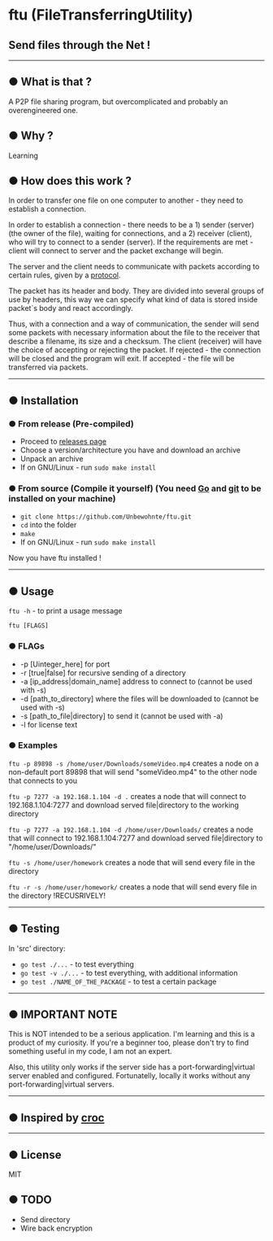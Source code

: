 # ftu (FileTransferringUtility)
## Send files through the Net ! 

---

## ● What is that ?
A P2P file sharing program, but overcomplicated and probably an overengineered one.


## ● Why ?
Learning


## ● How does this work ?
In order to transfer one file on one computer to another - they need to establish a connection. 

In order to establish a connection - there needs to be a 1) sender (server) (the owner of the file), waiting for connections, and a 2) receiver (client), who will try to connect to a sender (server). If the requirements are met - client will connect to server and the packet exchange will begin.
 
The server and the client needs to communicate with packets according to certain rules, given by a [protocol](https://github.com/Unbewohnte/ftu/tree/main/protocol).

The packet has its header and body. They are divided into several groups of use by headers, this way we can specify what kind of data is stored inside packet`s body and react accordingly.

Thus, with a connection and a way of communication, the sender will send some packets with necessary information about the file to the receiver that describe a filename, its size and a checksum. The client (receiver) will have the choice of accepting or rejecting the packet. If rejected - the connection will be closed and the program will exit. If accepted - the file will be transferred via packets. 

---


## ● Installation

### ● From release (Pre-compiled)
- Proceed to [releases page](https://github.com/Unbewohnte/ftu/releases)
- Choose a version/architecture you have and download an archive
- Unpack an archive
- If on GNU/Linux - run `sudo make install`

### ● From source (Compile it yourself) (You need [Go](https://golang.org/dl/) and [git](https://git-scm.com/) to be installed on your machine)
- `git clone https://github.com/Unbewohnte/ftu.git`
- `cd` into the folder
- `make`
- If on GNU/Linux - run `sudo make install` 

Now you have ftu installed !

---

## ● Usage
`ftu -h` - to print a usage message

`ftu [FLAGS]`

### ● FLAGs
- -p [Uinteger_here] for port
- -r [true|false] for recursive sending of a directory
- -a [ip_address|domain_name] address to connect to (cannot be used with -s)
- -d [path_to_directory] where the files will be downloaded to (cannot be used with -s)
- -s [path_to_file|directory] to send it (cannot be used with -a)
- -l for license text

### ● Examples

`ftu -p 89898 -s /home/user/Downloads/someVideo.mp4`
creates a node on a non-default port 89898 that will send "someVideo.mp4" to the other node that connects to you

`ftu -p 7277 -a 192.168.1.104 -d .`
creates a node that will connect to 192.168.1.104:7277 and download served file|directory to the working directory

`ftu -p 7277 -a 192.168.1.104 -d /home/user/Downloads/`
creates a node that will connect to 192.168.1.104:7277 and download served file|directory to "/home/user/Downloads/"

`ftu -s /home/user/homework`
creates a node that will send every file in the directory

`ftu -r -s /home/user/homework/`
creates a node that will send every file in the directory !RECUSRIVELY!

---

## ● Testing

In 'src' directory:

- `go test ./...` - to test everything
- `go test -v ./...` - to test everything, with additional information
- `go test ./NAME_OF_THE_PACKAGE` - to test a certain package

---

## ● IMPORTANT NOTE
This is NOT intended to be a serious application. I'm learning and this is a product of my curiosity. If you're a beginner too, please don't try to find something useful in my code, I am not an expert.

Also, this utility only works if the server side has a port-forwarding|virtual server enabled and configured. Fortunatelly, locally it works without any port-forwarding|virtual servers.

---

## ● Inspired by [croc](https://github.com/schollz/croc)

--- 

## ● License
MIT

## ● TODO
- Send directory
- Wire back encryption